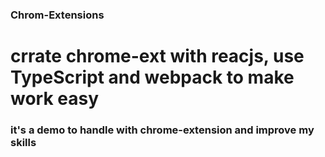 ### Chrom-Extensions 
# crrate chrome-ext with reacjs, use TypeScript and webpack to make work easy 
<h3> it's a demo to handle with chrome-extension and improve my skills  <h3/>

